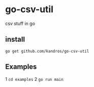 # go-csv-util

csv stuff in go

## install

`go get github.com/kandros/go-csv-util`

## Examples

1 `cd examples`
2 `go run main`
